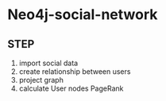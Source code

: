 # Neo4j-social-network

## STEP

1. import social data
2. create relationship between users
3. project graph
4. calculate User nodes PageRank